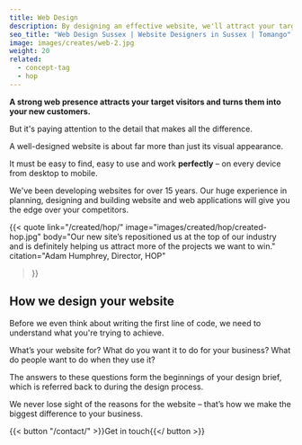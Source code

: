```yaml
---
title: Web Design
description: By designing an effective website, we'll attract your target visitors and turn them into customers.
seo_title: "Web Design Sussex | Website Designers in Sussex | Tomango"
image: images/creates/web-2.jpg
weight: 20
related: 
  - concept-tag
  - hop
---
```


**A strong web presence attracts your target visitors and turns them into your new customers.**

But it's paying attention to the detail that makes all the difference.

A well-designed website is about far more than just its visual appearance.

It must be easy to find, easy to use and work **perfectly** – on every device from desktop to mobile.

We've been developing websites for over 15 years. Our huge experience in planning, designing and building website and web applications will give you the edge over your competitors.

{{< quote
	link="/created/hop/"
	image="images/created/hop/created-hop.jpg"
	body="Our new site’s repositioned us at the top of our industry and is definitely helping us attract more of the projects we want to win."
	citation="Adam Humphrey, Director, HOP"
>}}

## How we design your website
Before we even think about writing the first line of code, we need to understand what you're trying to achieve.

What’s your website for? What do you want it to do for your business? What do people want to do when they use it?

The answers to these questions form the beginnings of your design brief, which is referred back to during the design process.

We never lose sight of the reasons for the website – that’s how we make the biggest difference to your business.

{{< button "/contact/" >}}Get in touch{{</ button >}}
